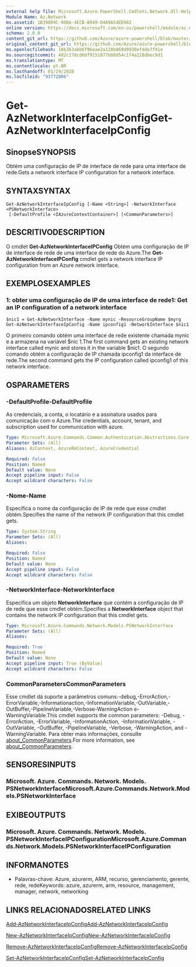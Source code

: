 ```yaml
---
external help file: Microsoft.Azure.PowerShell.Cmdlets.Network.dll-Help.xml
Module Name: Az.Network
ms.assetid: 1B39809C-90DA-4ECB-B949-D4A9A54ED982
online version: https://docs.microsoft.com/en-us/powershell/module/az.network/get-aznetworkinterfaceipconfig
schema: 2.0.0
content_git_url: https://github.com/Azure/azure-powershell/blob/master/src/Network/Network/help/Get-AzNetworkInterfaceIpConfig.md
original_content_git_url: https://github.com/Azure/azure-powershell/blob/master/src/Network/Network/help/Get-AzNetworkInterfaceIpConfig.md
ms.openlocfilehash: 18b363abb6f96eae2a128b869d9930efdde7f41e
ms.sourcegitcommit: 4d2c178cd6df9151877b08d54c1f4a228dbec9d1
ms.translationtype: MT
ms.contentlocale: pt-BR
ms.lasthandoff: 01/29/2020
ms.locfileid: "93772006"
---
```

# <span data-ttu-id="c35c3-101">Get-AzNetworkInterfaceIpConfig</span><span class="sxs-lookup"><span data-stu-id="c35c3-101">Get-AzNetworkInterfaceIpConfig</span></span>

## <span data-ttu-id="c35c3-102">Sinopse</span><span class="sxs-lookup"><span data-stu-id="c35c3-102">SYNOPSIS</span></span>
<span data-ttu-id="c35c3-103">Obtém uma configuração de IP de interface de rede para uma interface de rede.</span><span class="sxs-lookup"><span data-stu-id="c35c3-103">Gets a network interface IP configuration for a network interface.</span></span>

## <span data-ttu-id="c35c3-104">SYNTAX</span><span class="sxs-lookup"><span data-stu-id="c35c3-104">SYNTAX</span></span>

```
Get-AzNetworkInterfaceIpConfig [-Name <String>] -NetworkInterface <PSNetworkInterface>
 [-DefaultProfile <IAzureContextContainer>] [<CommonParameters>]
```

## <span data-ttu-id="c35c3-105">DESCRITIVO</span><span class="sxs-lookup"><span data-stu-id="c35c3-105">DESCRIPTION</span></span>
<span data-ttu-id="c35c3-106">O cmdlet **Get-AzNetworkInterfaceIPConfig** Obtém uma configuração de IP de interface de rede de uma interface de rede do Azure.</span><span class="sxs-lookup"><span data-stu-id="c35c3-106">The **Get-AzNetworkInterfaceIPConfig** cmdlet gets a network interface IP configuration from an Azure network interface.</span></span>

## <span data-ttu-id="c35c3-107">EXEMPLOS</span><span class="sxs-lookup"><span data-stu-id="c35c3-107">EXAMPLES</span></span>

### <span data-ttu-id="c35c3-108">1: obter uma configuração de IP de uma interface de rede</span><span class="sxs-lookup"><span data-stu-id="c35c3-108">1: Get an IP configuration of a network interface</span></span>
```
$nic1 = Get-AzNetworkInterface -Name mynic -ResourceGroupName $myrg
Get-AzNetworkInterfaceIpConfig -Name ipconfig1 -NetworkInterface $nic1
```

<span data-ttu-id="c35c3-109">O primeiro comando obtém uma interface de rede existente chamada mynic e a armazena na variável $nic 1.</span><span class="sxs-lookup"><span data-stu-id="c35c3-109">The first command gets an existing network interface called mynic and stores it in the variable $nic1.</span></span> <span data-ttu-id="c35c3-110">O segundo comando obtém a configuração de IP chamada ipconfig1 da interface de rede.</span><span class="sxs-lookup"><span data-stu-id="c35c3-110">The second command gets the IP configuration called ipconfig1 of this network interface.</span></span>
    

## <span data-ttu-id="c35c3-111">OS</span><span class="sxs-lookup"><span data-stu-id="c35c3-111">PARAMETERS</span></span>

### <span data-ttu-id="c35c3-112">-DefaultProfile</span><span class="sxs-lookup"><span data-stu-id="c35c3-112">-DefaultProfile</span></span>
<span data-ttu-id="c35c3-113">As credenciais, a conta, o locatário e a assinatura usados para comunicação com o Azure.</span><span class="sxs-lookup"><span data-stu-id="c35c3-113">The credentials, account, tenant, and subscription used for communication with azure.</span></span>

```yaml
Type: Microsoft.Azure.Commands.Common.Authentication.Abstractions.Core.IAzureContextContainer
Parameter Sets: (All)
Aliases: AzContext, AzureRmContext, AzureCredential

Required: False
Position: Named
Default value: None
Accept pipeline input: False
Accept wildcard characters: False
```

### <span data-ttu-id="c35c3-114">-Nome</span><span class="sxs-lookup"><span data-stu-id="c35c3-114">-Name</span></span>
<span data-ttu-id="c35c3-115">Especifica o nome da configuração de IP de rede que esse cmdlet obtém.</span><span class="sxs-lookup"><span data-stu-id="c35c3-115">Specifies the name of the network IP configuration that this cmdlet gets.</span></span>

```yaml
Type: System.String
Parameter Sets: (All)
Aliases:

Required: False
Position: Named
Default value: None
Accept pipeline input: False
Accept wildcard characters: False
```

### <span data-ttu-id="c35c3-116">-NetworkInterface</span><span class="sxs-lookup"><span data-stu-id="c35c3-116">-NetworkInterface</span></span>
<span data-ttu-id="c35c3-117">Especifica um objeto **NetworkInterface** que contém a configuração de IP de rede que esse cmdlet obtém.</span><span class="sxs-lookup"><span data-stu-id="c35c3-117">Specifies a **NetworkInterface** object that contains the network IP configuration that this cmdlet gets.</span></span>

```yaml
Type: Microsoft.Azure.Commands.Network.Models.PSNetworkInterface
Parameter Sets: (All)
Aliases:

Required: True
Position: Named
Default value: None
Accept pipeline input: True (ByValue)
Accept wildcard characters: False
```

### <span data-ttu-id="c35c3-118">CommonParameters</span><span class="sxs-lookup"><span data-stu-id="c35c3-118">CommonParameters</span></span>
<span data-ttu-id="c35c3-119">Esse cmdlet dá suporte a parâmetros comuns:-debug,-ErrorAction,-ErrorVariable,-Informationaction,-InformationVariable,-OutVariable,-OutBuffer,-PipelineVariable,-Verbose-WarningAction e-WarningVariable.</span><span class="sxs-lookup"><span data-stu-id="c35c3-119">This cmdlet supports the common parameters: -Debug, -ErrorAction, -ErrorVariable, -InformationAction, -InformationVariable, -OutVariable, -OutBuffer, -PipelineVariable, -Verbose, -WarningAction, and -WarningVariable.</span></span> <span data-ttu-id="c35c3-120">Para obter mais informações, consulte [about_CommonParameters](https://go.microsoft.com/fwlink/?LinkID=113216).</span><span class="sxs-lookup"><span data-stu-id="c35c3-120">For more information, see [about_CommonParameters](https://go.microsoft.com/fwlink/?LinkID=113216).</span></span>

## <span data-ttu-id="c35c3-121">SENSORES</span><span class="sxs-lookup"><span data-stu-id="c35c3-121">INPUTS</span></span>

### <span data-ttu-id="c35c3-122">Microsoft. Azure. Commands. Network. Models. PSNetworkInterface</span><span class="sxs-lookup"><span data-stu-id="c35c3-122">Microsoft.Azure.Commands.Network.Models.PSNetworkInterface</span></span>

## <span data-ttu-id="c35c3-123">EXIBE</span><span class="sxs-lookup"><span data-stu-id="c35c3-123">OUTPUTS</span></span>

### <span data-ttu-id="c35c3-124">Microsoft. Azure. Commands. Network. Models. PSNetworkInterfaceIPConfiguration</span><span class="sxs-lookup"><span data-stu-id="c35c3-124">Microsoft.Azure.Commands.Network.Models.PSNetworkInterfaceIPConfiguration</span></span>

## <span data-ttu-id="c35c3-125">INFORMA</span><span class="sxs-lookup"><span data-stu-id="c35c3-125">NOTES</span></span>
* <span data-ttu-id="c35c3-126">Palavras-chave: Azure, azurerm, ARM, recurso, gerenciamento, gerente, rede, rede</span><span class="sxs-lookup"><span data-stu-id="c35c3-126">Keywords: azure, azurerm, arm, resource, management, manager, network, networking</span></span>

## <span data-ttu-id="c35c3-127">LINKS RELACIONADOS</span><span class="sxs-lookup"><span data-stu-id="c35c3-127">RELATED LINKS</span></span>

[<span data-ttu-id="c35c3-128">Add-AzNetworkInterfaceIpConfig</span><span class="sxs-lookup"><span data-stu-id="c35c3-128">Add-AzNetworkInterfaceIpConfig</span></span>](./Add-AzNetworkInterfaceIpConfig.md)

[<span data-ttu-id="c35c3-129">New-AzNetworkInterfaceIpConfig</span><span class="sxs-lookup"><span data-stu-id="c35c3-129">New-AzNetworkInterfaceIpConfig</span></span>](./New-AzNetworkInterfaceIpConfig.md)

[<span data-ttu-id="c35c3-130">Remove-AzNetworkInterfaceIpConfig</span><span class="sxs-lookup"><span data-stu-id="c35c3-130">Remove-AzNetworkInterfaceIpConfig</span></span>](./Remove-AzNetworkInterfaceIpConfig.md)

[<span data-ttu-id="c35c3-131">Set-AzNetworkInterfaceIpConfig</span><span class="sxs-lookup"><span data-stu-id="c35c3-131">Set-AzNetworkInterfaceIpConfig</span></span>](./Set-AzNetworkInterfaceIpConfig.md)


